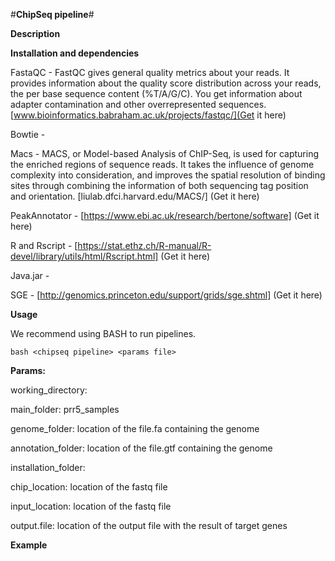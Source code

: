 #**ChipSeq pipeline**#

**Description**

**Installation and dependencies**

FastaQC - FastQC gives general quality metrics about your reads. It provides information about the quality score distribution across your reads, the per base sequence content (%T/A/G/C). You get information about adapter contamination and other overrepresented sequences.
[www.bioinformatics.babraham.ac.uk/projects/fastqc/](Get it here)

Bowtie - 

Macs - MACS, or Model-based Analysis of ChIP-Seq, is used for capturing the enriched regions of sequence reads. It takes the influence of genome complexity into consideration, and improves the spatial resolution of binding sites through combining the information of both sequencing tag position and orientation.
[liulab.dfci.harvard.edu/MACS/] (Get it here)

PeakAnnotator - [https://www.ebi.ac.uk/research/bertone/software] (Get it here)

R and Rscript - [https://stat.ethz.ch/R-manual/R-devel/library/utils/html/Rscript.html] (Get it here)

Java.jar -

SGE - [http://genomics.princeton.edu/support/grids/sge.shtml] (Get it here)


**Usage**

We recommend using BASH to run pipelines.

`bash <chipseq pipeline> <params file>`

**Params:**

working_directory: 

main_folder:  prr5_samples

genome_folder: location of the file.fa containing the genome

annotation_folder: location of the file.gtf containing the genome

installation_folder: 

chip_location: location of the fastq file 

input_location: location of the fastq file 

output.file: location of the output file with the result of target genes 

**Example**

